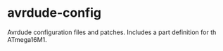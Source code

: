 avrdude-config
==============

Avrdude configuration files and patches. Includes a part definition for th ATmega16M1.